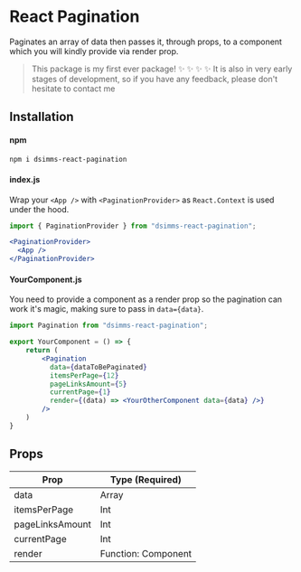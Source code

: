 # React Pagination
Paginates an array of data then passes it, through props, to a component which you will kindly provide via render prop.

> This package is my first ever package! ✨ ✨ ✨ ✨
> It is also in very early stages of development, so if you have any feedback, please don't hesitate to contact me

## Installation
#### npm
```sh
npm i dsimms-react-pagination
```
#### index.js
Wrap your `<App />` with `<PaginationProvider>` as `React.Context` is used under the hood.
```jsx
import { PaginationProvider } from "dsimms-react-pagination";
```
```jsx
<PaginationProvider>
  <App />
</PaginationProvider>
```

#### YourComponent.js
You need to provide a component as a render prop so the pagination can work it's magic, making sure to pass in `data={data}`.
```jsx
import Pagination from "dsimms-react-pagination";
```
```jsx
export YourComponent = () => {
    return (
        <Pagination
          data={dataToBePaginated}
          itemsPerPage={12}
          pageLinksAmount={5}
          currentPage={1}
          render={(data) => <YourOtherComponent data={data} />}
        />
    )
}
```

## Props
| Prop | Type (Required) |
| ------ | ------ |
| data | Array  |
| itemsPerPage | Int |
| pageLinksAmount | Int |
| currentPage | Int |
| render | Function: Component |

